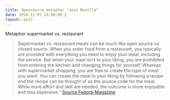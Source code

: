 ```yaml
---
title: Opensource metaphor "Jose Bonilla"
date: 2016-12-07 14:00:00 Z
layout: post
---
```


Metaphor supermarket vs. restaurant

>Supermarket vs. restaurant meals can be much like open source vs. closed source. When you order food from a restaurant, you typically are provided with everything you need to enjoy your meal, including the service. But when your meal isn’t to your liking, you are prohibited from entering the kitchen and changing things for yourself. Whereas with supermarket shopping, you are free to create the type of meal you want. You can create the meal to your liking by following a recipe and the recipe can be thought of as the source code for the meal. While more effort and skill are needed, the outcome is more enjoyable and less expensive.”
[Source Fedora-Magazine](https://fedoramagazine.org/jose-bonilla-fedora/)
